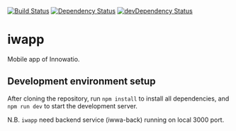 [![Build Status](https://travis-ci.org/innowatio/iwapp.svg?branch=master)](https://travis-ci.org/innowatio/iwapp)
[![Dependency Status](https://david-dm.org/innowatio/iwapp.svg)](https://david-dm.org/innowatio/iwapp)
[![devDependency Status](https://david-dm.org/innowatio/iwapp/dev-status.svg)](https://david-dm.org/innowatio/iwapp#info=devDependencies)

# iwapp

Mobile app of Innowatio.

## Development environment setup

After cloning the repository, run `npm install` to install all dependencies, and `npm run dev` to start the development server.

N.B. `iwapp` need backend service (iwwa-back) running on local 3000 port.
